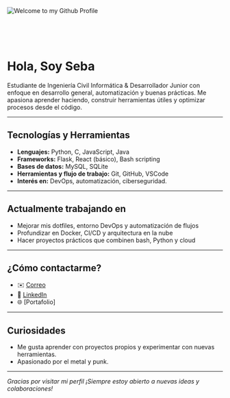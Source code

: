 
<img src="https://github.com/BrunnerLivio/brunnerlivio/blob/master/images/welcome.png?raw=true" style="max-width: 100%;" alt="Welcome to my Github Profile" />

<br><br><br>

# Hola, Soy Seba

Estudiante de Ingeniería Civil Informática & Desarrollador Junior con enfoque en desarrollo general, automatización y buenas prácticas. Me apasiona aprender haciendo, construir herramientas útiles y optimizar procesos desde el código.

---

## Tecnologías y Herramientas

- **Lenguajes:** Python, C, JavaScript, Java 
- **Frameworks:** Flask, React (básico), Bash scripting
- **Bases de datos:** MySQL, SQLite
- **Herramientas y flujo de trabajo:** Git, GitHub, VSCode
- **Interés en:** DevOps, automatización, ciberseguridad. 

---

## Actualmente trabajando en

- Mejorar mis dotfiles, entorno DevOps y automatización de flujos
- Profundizar en Docker, CI/CD y arquitectura en la nube
- Hacer proyectos prácticos que combinen bash, Python y cloud

---

## ¿Cómo contactarme?

- ✉️ [Correo](mailto:sebastiancruzpomar@gmail.com)
- 💼 [LinkedIn](https://www.linkedin.com/in/sebacruz1)
- 🌐 [Portafolio] 

---

## Curiosidades

- Me gusta aprender con proyectos propios y experimentar con nuevas herramientas.
- Apasionado por el metal y punk.

---

_Gracias por visitar mi perfil ¡Siempre estoy abierto a nuevas ideas y colaboraciones!_
